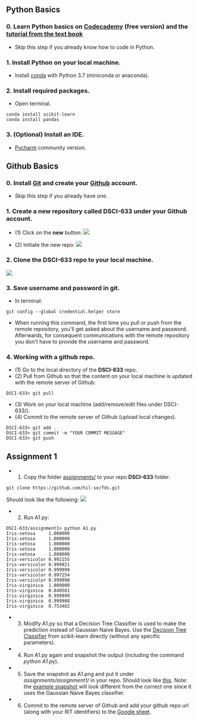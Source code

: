 ## Python Basics

### 0. Learn Python basics on [Codecademy](https://www.codecademy.com/learn/learn-python) (free version) and the [tutorial from the text book](http://www.cse.msu.edu/~ptan/dmbook/tutorials/tutorial1/tutorial1.html)
 - Skip this step if you already know how to code in Python.

### 1. Install Python on your local machine.

 - Install [conda](https://docs.conda.io/projects/conda/en/latest/user-guide/install/) with Python 3.7 (miniconda or anaconda).
 
### 2. Install required packages.
 - Open terminal.
 ```
 conda install scikit-learn
 conda install pandas
 ```
 
### 3. (Optional) Install an IDE.
 - [Pycharm](https://www.jetbrains.com/pycharm/) community version.
 

## Github Basics

### 0. Install [Git](https://git-scm.com/downloads) and create your [Github](https://github.com/) account.
 - Skip this step if you already have one.

### 1. Create a new repository called **DSCI-633** under your Github account.
 - (1) Click on the **new** button:
 ![](https://github.com/hil-se/fse/blob/master/img/create_repo.png?raw=yes)
 
 - (2) Initiate the new repo:
 ![](https://github.com/hil-se/fse/blob/master/img/init_repo.png?raw=yes)

### 2. Clone the **DSCI-633** repo to your local machine.
 ![](https://github.com/hil-se/fse/blob/master/img/clone_repo.png?raw=yes)

### 3. Save username and password in git.
 - In terminal:
 ```
 git config --global credential.helper store
 ```
 - When running this command, the first time you pull or push from the remote repository, you'll get asked about the username and password. Afterwards, for consequent communications with the remote repository you don't have to provide the username and password.

### 4. Working with a github repo.
 - (1) Go to the local directory of the **DSCI-633** repo.
 - (2) Pull from Github so that the content on your local machine is updated with the remote server of Github:
 ```
 DSCI-633> git pull
 ```
 - (3) Work on your local machine (add/remove/edit files under DSCI-633/).
 - (4) Commit to the remote server of Github (upload local changes).
 ```
 DSCI-633> git add .
 DSCI-633> git commit -m "YOUR COMMIT MESSAGE"
 DSCI-633> git push
 ```
 
 ## Assignment 1
 - 1. Copy the folder [assignments/](https://github.com/hil-se/fse/tree/master/assignments/) to your repo **DSCI-633** folder. 
 ```
 git clone https://github.com/hil-se/fds.git
 ```
 Should look like the following:
 ![](https://github.com/hil-se/fse/blob/master/img/download_A1.png?raw=yes)
 - 2. Run A1.py:
 ```
 DSCI-633/assignment1> python A1.py
 Iris-setosa     1.000000
 Iris-setosa     1.000000
 Iris-setosa     1.000000
 Iris-setosa     1.000000
 Iris-setosa     1.000000
 Iris-versicolor 0.992155
 Iris-versicolor 0.999921
 Iris-versicolor 0.999999
 Iris-versicolor 0.997254
 Iris-versicolor 0.999990
 Iris-virginica  1.000000
 Iris-virginica  0.840581
 Iris-virginica  0.999999
 Iris-virginica  0.999988
 Iris-virginica  0.753482
 ```
 - 3. Modify A1.py so that a Decision Tree Classifier is used to make the prediction instead of Gaussian Naive Bayes. Use the [Decision Tree Classifier](https://scikit-learn.org/stable/modules/tree.html#classification) from scikit-learn directly (without any specific parameters).
 - 4. Run A1.py again and snapshot the output (including the command *python A1.py*). 
 - 5. Save the snapshot as A1.png and put it under *assignments/assignment1/* in your repo. Should look like [this](https://github.com/azhe825/DSCI-633/tree/master/assignments/assignment1). Note: the [example snapshot](https://github.com/azhe825/DSCI-633/tree/master/assignments/assignment1/A1.png) will look different from the correct one since it uses the Gaussian Naive Bayes classifier.
 - 6. Commit to the remote server of Github and add your github repo url (along with your RIT identifiers) to the [Google sheet](https://docs.google.com/spreadsheets/d/1bl-qhYIAlT9cBOxcNEQP3vyrwQL2ejUSg4kb2XoUNxM/edit?usp=sharing).
 
 
 
 
